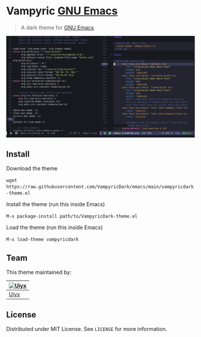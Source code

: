 # Vampyric [GNU Emacs](https://www.gnu.org/software/emacs/)

> A dark theme for [GNU Emacs](https://www.gnu.org/software/emacs/).

![Screenshot](./screenshot.png)

## Install

Download the theme

`wget https://raw.githubusercontent.com/VampyricDark/emacs/main/vampyricdark-theme.el`

Install the theme (run this inside Emacs)

`M-x package-install path/to/VampyricDark-theme.el`

Load the theme (run this inside Emacs)

`M-x load-theme vampyricdark`

## Team

This theme maintained by:

[![Uiyx](https://github.com/Uiyx.png?size=100)](https://github.com/Uiyx) |
--- |
[Uiyx](https://github.com/Uiyx) |

## License

Distributed under MIT License. See `LICENSE` for more information.
